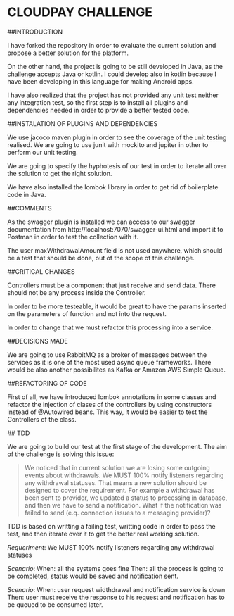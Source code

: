 # CLOUDPAY CHALLENGE

##INTRODUCTION

I have forked the repository in order to evaluate the current solution and propose a better solution for the platform.

On the other hand, the project is going to be still developed in Java, as the challenge accepts Java or kotlin. I could develop also in kotlin because I have been developing in this language for making Android apps.

I have also realized that the project has not provided any unit test neither any integration test, so the first step is to install all plugins and dependencies needed in order to provide a better tested code.

##INSTALATION OF PLUGINS AND DEPENDENCIES

We use jacoco maven plugin in order to see the coverage of the unit testing realised. We are going to use junit with mockito and jupiter in other to perform our unit testing.

We are going to specify the hyphotesis of our test in order to iterate all over the solution to get the right solution.

We have also installed the lombok library in order to get rid of boilerplate code in Java.



##COMMENTS

As the swagger plugin is installed we can access to our swagger documentation from http://localhost:7070/swagger-ui.html and import it to Postman in order to test the collection with it.

The user maxWithdrawalAmount field is not used anywhere, which should be a test that should be done, out of the scope of this challenge.



##CRITICAL CHANGES

Controllers must be a component that just receive and send data. There should not be any process inside the Controller. 

In order to be more testeable, it would be great to have the params inserted on the parameters of function and not into the request.

In order to change that we must refactor this processing into a service.

##DECISIONS MADE

We are going to use RabbitMQ as a broker of messages between the services as it is one of the most used async queue frameworks. There would be also another possibilites as Kafka or Amazon AWS Simple Queue.

##REFACTORING OF CODE

First of all, we have introduced lombok annotations in some classes and refactor the injection of clases of the controllers by using constructors instead of @Autowired beans. This way, it would be easier to test the Controllers of the class.

## TDD

We are going to build our test at the first stage of the development. The aim of the challenge is solving this issue:
> We noticed that in current solution we are losing some outgoing events about withdrawals. We MUST 100% notify listeners regarding any withdrawal statuses. That means a new solution should be designed to cover the requirement. For example a withdrawal has been sent to provider, we updated a status to processing in database, and then we have to send a notification. What if the notification was failed to send (e.q. connection issues to a messaging provider)?

TDD is based on writting a failing test, writting code in order to pass the test, and then iterate over it to get the better real working solution.

*Requeriment*: We MUST 100% notify listeners regarding any withdrawal statuses 

*Scenario*: 
    When: all the systems goes fine
    Then: all the process is going to be completed, status would be saved and notification sent.
    
*Scenario*:
    When: user request widthdrawal and notification service is down
    Then: user must receive the response to his request and notification has to be queued to be consumed later.
    
    

